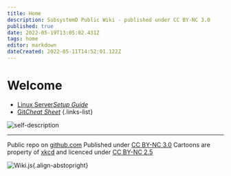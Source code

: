 ```yaml
---
title: Home
description: SubsystemD Public Wiki - published under CC BY-NC 3.0
published: true
date: 2022-05-19T13:05:02.431Z
tags: home
editor: markdown
dateCreated: 2022-05-11T14:52:01.122Z
---
```


# Welcome

- [Linux Server*Setup Guide*](/linux/server/setup)
- [Git*Cheat Sheet*](/git)
{.links-list}

![self-description](https://imgs.xkcd.com/comics/self_description.png)

---
Public repo on [github.com](https://github.com/SubSystemD/wiki)
Published under [CC BY-NC 3.0](https://creativecommons.org/licenses/by-nc/3.0/)
Cartoons are property of [xkcd](https://xkcd.com/) and licenced under [CC BY-NC 2.5](https://creativecommons.org/licenses/by-nc/2.5/)


![Wiki.js](https://static.requarks.io/logo/wikijs-butterfly.svg){.align-abstopright}